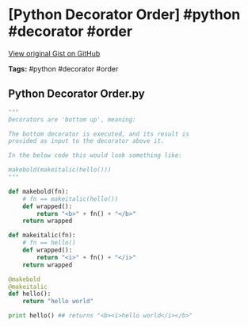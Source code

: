# [Python Decorator Order] #python #decorator #order

[View original Gist on GitHub](https://gist.github.com/Integralist/848b13a9be823090e7dfc230d5bcce41)

**Tags:** #python #decorator #order

## Python Decorator Order.py

```python
"""
Decorators are 'bottom up', meaning:

The bottom decorator is executed, and its result is
provided as input to the decorator above it.

In the below code this would look something like:

makebold(makeitalic(hello()))
"""

def makebold(fn):
    # fn == makeitalic(hello())
    def wrapped():
        return "<b>" + fn() + "</b>"
    return wrapped

def makeitalic(fn):
    # fn == hello()
    def wrapped():
        return "<i>" + fn() + "</i>"
    return wrapped

@makebold
@makeitalic
def hello():
    return "hello world"

print hello() ## returns "<b><i>hello world</i></b>"
```

